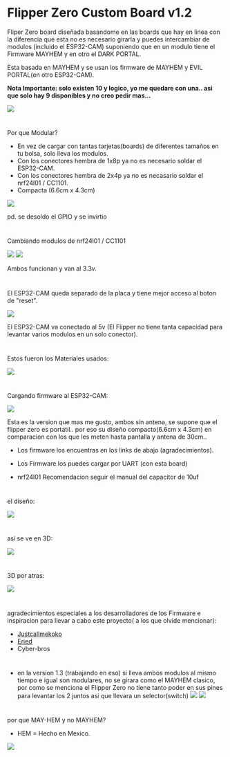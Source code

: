 # Flipper Zero Custom Board v1.2

Fliper Zero board diseñada basandome en las boards que hay en linea con la diferencia que esta no es necesario girarla y puedes intercambiar de modulos (incluido el ESP32-CAM) suponiendo que en un modulo tiene el Firmware MAYHEM y en otro el DARK PORTAL.

Esta basada en MAYHEM y se usan los firmware de MAYHEM y EVIL PORTAL(en otro ESP32-CAM).

**Nota Importante: solo existen 10 y logico, yo me quedare con una.. asi que solo hay 9 disponibles y no creo pedir mas...**

![](images/CC1101onFZ.jpeg)
#
Por que Modular?
- En vez de cargar con tantas tarjetas(boards) de diferentes tamaños en tu bolsa, solo lleva los modulos.
- Con los conectores hembra de 1x8p ya no es necesario soldar el ESP32-CAM.
- Con los conectores hembra de 2x4p ya no es necasario soldar el nrf24l01 / CC1101.
- Compacta (6.6cm x 4.3cm)

![](images/modularview.jpeg)

pd. se desoldo el GPIO y se invirtio
#
Cambiando modulos de nrf24l01 / CC1101

![](images/AssyCC1101.jpeg)
![](images/NRF24onFZ.jpeg)

Ambos funcionan y van al 3.3v.
#
El ESP32-CAM queda separado de la placa y tiene mejor acceso al boton de "reset".

![](images/R1View.jpeg)

El ESP32-CAM va conectado al 5v (El Flipper no tiene tanta capacidad para levantar varios modulos en un solo conector).
#
Estos fueron los Materiales usados:

![](images/RawMats.jpeg)

#
Cargando firmware al ESP32-CAM:

![](images/UFirmware.jpeg)

Esta es la version que mas me gusto, ambos sin antena, se supone que el flipper zero es portatil.. por eso su diseño compacto(6.6cm x 4.3cm) en comparacion con los que les meten hasta pantalla y antena de 30cm..

- Los firmware los encuentras en los links de abajo (agradecimientos).

- Los Firmware los puedes cargar por UART (con esta board)

- nrf24l01 Recomendacion seguir el manual del capacitor de 10uf
#
el diseño:

![](images/design.jpg)
#
asi se ve en 3D:

![](images/design3D.jpg)

#
3D por atras:

![](images/design3DB.jpg)

#
agradecimientos especiales a los desarrolladores de los Firmware e inspiracion para llevar a cabo este proyecto( a los que olvide mencionar):
- [Justcallmekoko](https://github.com/justcallmekoko/ESP32Marauder)
- [Eried](https://github.com/eried/flipperzero-mayhem)
- Cyber-bros

# 
- en la version 1.3 (trabajando en eso) si lleva ambos modulos al mismo tiempo e igual son modulares, no se girara como el MAYHEM clasico, por como se menciona el Flipper Zero no tiene tanto poder en sus pines para levantar los 2 juntos asi que llevara un selector(switch)
![](images/1.3prev.jpg)
![](images/1.3prev3D.jpg)

#
por que MAY-HEM y no MAYHEM?

- HEM = Hecho en Mexico.

![](images/V_for_sign.png)
